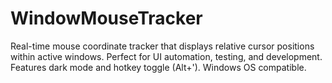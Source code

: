 # WindowMouseTracker
Real-time mouse coordinate tracker that displays relative cursor positions within active windows. Perfect for UI automation, testing, and development. Features dark mode and hotkey toggle (Alt+'). Windows OS compatible.
